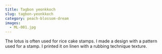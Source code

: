```yaml
---
title: Tagbon yeonkkoch
slug: tagbon-yeonkkoch
category: peach-blossom-dream
images:
  - ML-001.jpg
---
```


The lotus is often used for rice cake stamps.   I made a design with a pattern used for a stamp. I printed it on linen with a  rubbing technique texture.
